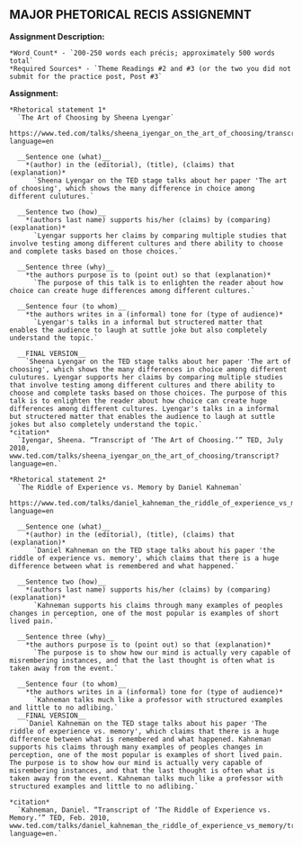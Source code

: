 ## MAJOR PHETORICAL RECIS ASSIGNEMNT

  __Assignment Description:__

    *Word Count* - `200-250 words each précis; approximately 500 words total`
    *Required Sources* - `Theme Readings #2 and #3 (or the two you did not submit for the practice post, Post #3`

  __Assignment:__

    *Rhetorical statement 1*
      `The Art of Choosing by Sheena Lyengar`
        https://www.ted.com/talks/sheena_iyengar_on_the_art_of_choosing/transcript?language=en

      __Sentence one (what)__
        *(author) in the (editorial), (title), (claims) that (explanation)*
          `Sheena Lyengar on the TED stage talks about her paper 'The art of choosing', which shows the many difference in choice among different culutures.`

      __Sentence two (how)__
        *(authors last name) supports his/her (claims) by (comparing) (explanation)*
          `Lyengar supports her claims by comparing multiple studies that involve testing among different cultures and there ability to choose and complete tasks based on those choices.`

      __Sentence three (why)__
        *the authors purpose is to (point out) so that (explanation)*
          `The purpose of this talk is to enlighten the reader about how choice can create huge differences among different cultures.`

      __Sentence four (to whom)__
        *the authors writes in a (informal) tone for (type of audience)*
          `Lyengar's talks in a informal but structered matter that enables the audience to laugh at suttle joke but also completely understand the topic.`

      __FINAL VERSION__
        `Sheena Lyengar on the TED stage talks about her paper 'The art of choosing', which shows the many differences in choice among different culutures. Lyengar supports her claims by comparing multiple studies that involve testing among different cultures and there ability to choose and complete tasks based on those choices. The purpose of this talk is to enlighten the reader about how choice can create huge differences among different cultures. Lyengar's talks in a informal but structered matter that enables the audience to laugh at suttle jokes but also completely understand the topic.`
    *citation*
      `Iyengar, Sheena. “Transcript of ‘The Art of Choosing.’” TED, July 2010, www.ted.com/talks/sheena_iyengar_on_the_art_of_choosing/transcript?language=en.`

    *Rhetorical statement 2*
      `The Riddle of Experience vs. Memory by Daniel Kahneman`
        https://www.ted.com/talks/daniel_kahneman_the_riddle_of_experience_vs_memory/transcript?language=en

      __Sentence one (what)__
        *(author) in the (editorial), (title), (claims) that (explanation)*
          `Daniel Kahneman on the TED stage talks about his paper 'the riddle of experience vs. memory', which claims that there is a huge difference between what is remembered and what happened.`

      __Sentence two (how)__
        *(authors last name) supports his/her (claims) by (comparing) (explanation)*
          `Kahneman supports his claims through many examples of peoples changes in perception, one of the most popular is examples of short lived pain.`

      __Sentence three (why)__
        *the authors purpose is to (point out) so that (explanation)*
          `The purpose is to show how our mind is actually very capable of misrembering instances, and that the last thought is often what is taken away from the event.`

      __Sentence four (to whom)__
        *the authors writes in a (informal) tone for (type of audience)*
          `Kahneman talks much like a professor with structured examples and little to no adlibing.`
      __FINAL VERSION__ 
        `Daniel Kahneman on the TED stage talks about his paper 'The riddle of experience vs. memory', which claims that there is a huge difference between what is remembered and what happened. Kahneman supports his claims through many examples of peoples changes in perception, one of the most popular is examples of short lived pain. The purpose is to show how our mind is actually very capable of misrembering instances, and that the last thought is often what is taken away from the event. Kahneman talks much like a professor with structured examples and little to no adlibing.`

    *citation*
      `Kahneman, Daniel. “Transcript of ‘The Riddle of Experience vs. Memory.’” TED, Feb. 2010, www.ted.com/talks/daniel_kahneman_the_riddle_of_experience_vs_memory/transcript?language=en.`
